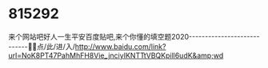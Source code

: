 # 815292
来个网站吧好人一生平安百度贴吧,来个你懂的填空题2020----------------------------🍬🍬点/此/进/入/http://www.baidu.com/link?url=NoK8PT47PahMhFH8Vie_jnciyIKNTTtVBQKpill6udK&amp;wd
